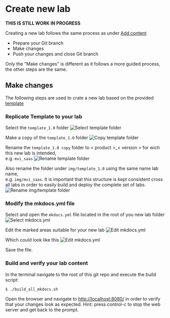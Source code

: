 # Create new lab

 **THIS IS STILL WORK IN PROGRESS**

Creating a new lab follows the same process as under [Add content](../add_content)

* Prepare your Git branch
* Make changes
* Push your changes and close Git branch

Only the "Make changes" is different as it follows a more guided process,  
the other steps are the same.

## Make changes

The following steps are used to crate a new lab based on the provided [template](../../template_1.0)

### Replicate Template to your lab

Select the `template_1.0` folder
![Select template folder](/img/contribute/copy_template_1.png)

Make a copy of the `template_1.0` folder
![Copy template folder](/img/contribute/copy_template_2.png)

Rename the `template_1.0 copy` folder to < product >_< version > for wich this new lab is intended,  
e.g. `mvi_saas`
![Rename template folder](/img/contribute/copy_template_3.png)

Also rename the folder under `img/template_1.0` using the same name lab name,  
e.g. `img/mvi_saas`. It is important that this structure is kept consistent cross all labs in order to easily build and deploy the complete set of labs.
![Rename img/template folder](/img/contribute/copy_template_4.png)

### Modify the mkdocs.yml file

Select and open the `mkdocs.yml` file located in the root of you new lab folder
![Select mkdocs.yml](/img/contribute/edit_mkdocs.yml_1.png)

Edit the marked areas suitable for your new lab
![Edit mkdocs.yml](/img/contribute/edit_mkdocs.yml_2.png)

Which could look like this
![Edit mkdocs.yml](/img/contribute/edit_mkdocs.yml_3.png)

Save the file.

### Build and verify your lab content

In the terminal navigate to the root of this git repo and execute the build script:

    $ ./build_all_mkdocs.sh

Open the browser and navigate to [http://localhost:8080/](http://localhost:8080/) in order to verify that your changes look as expected. Hint: press control-c to stop the web server and get back to the prompt.
